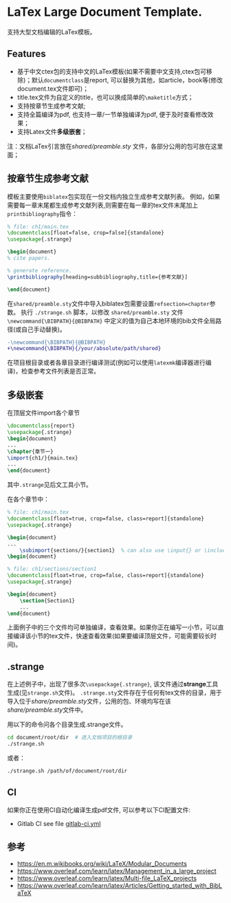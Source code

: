 # LaTex Large Document Template.
支持大型文档编辑的LaTex模板。
## Features
- 基于中文ctex包的支持中文的LaTex模板(如果不需要中文支持,ctex包可移除)；默认`documentclass`是report, 可以替换为其他，如article，book等(修改document.tex文件即可)；
- title.tex文件为自定义的title，也可以换成简单的`\maketitle`方式；
- 支持按章节生成参考文献;
- 支持全篇编译为pdf, 也支持一章/一节单独编译为pdf, 便于及时查看修改效果；
- 支持Latex文件**多级嵌套**；

注：文档LaTex引言放在*shared/preamble.sty* 文件，各部分公用的包可放在这里面；

## 按章节生成参考文献
模板主要使用`biblatex`包实现在一份文档内独立生成参考文献列表。
例如，如果需要每一章末尾都生成参考文献列表,则需要在每一章的tex文件末尾加上`printbibliography`指令：
```tex
% file: ch1/main.tex
\documentclass[float=false, crop=false]{standalone}
\usepackage{.strange}

\begin{document}
% cite papers.

% generate reference.
\printbibliography[heading=subbibliography,title={参考文献}]

\end{document}
```

在`shared/preamble.sty`文件中导入biblatex包需要设置`refsection=chapter`参数。
执行 `./strange.sh` 脚本，以修改 `shared/preamble.sty` 文件 `\newcommand{\BIBPATH}{@BIBPATH}` 中定义的值为自己本地环境的bib文件全局路径(或自己手动替换)。
```diff
-\newcommand{\BIBPATH}{@BIBPATH}
+\newcommand{\BIBPATH}{/your/absolute/path/shared}
```

在项目根目录或者各章目录进行编译测试(例如可以使用`latexmk`编译器进行编译)，检查参考文件列表是否正常。

## 多级嵌套
在顶层文件import各个章节
```tex
\documentclass{report}
\usepackage{.strange}
\begin{document}
...
\chapter{章节一}
\import{ch1/}{main.tex}
...
\end{document}
```
其中`.strange`见后文工具小节。

在各个章节中：
```tex
% file: ch1/main.tex
\documentclass[float=true, crop=false, class=report]{standalone}
\usepackage{.strange}

\begin{document}
...
    \subimport{sections/}{section1}  % can also use \input{} or \include{}
\begin{document}
```
```tex
% file: ch1/sections/section1
\documentclass[float=true, crop=false, class=report]{standalone}
\usepackage{.strange}

\begin{document}    
    \section{Section1}
    ...
\end{document}
```
上面例子中的三个文件均可单独编译，查看效果。如果你正在编写一小节，可以直接编译该小节的tex文件，快速查看效果(如果要编译顶层文件，可能需要较长时间)。

## .strange
在上述例子中，出现了很多次`\usepackage{.strange}`, 该文件通过**strange**工具生成(见`strange.sh`文件)。 `.strange.sty`文件存在于任何有tex文件的目录，用于导入位于*share/preamble.sty*文件，公用的包、环境均写在该*share/preamble.sty*文件中。

用以下的命令问各个目录生成.strange文件。
```bash
cd document/root/dir  # 进入文档项目的根目录
./strange.sh
```
或者：
```bash
./strange.sh /path/of/document/root/dir
```

## CI
如果你正在使用CI自动化编译生成pdf文件, 可以参考以下CI配置文件:
- Gitlab CI
see file [gitlab-ci.yml](ci/.gitlab-ci.yml)

## 参考
- https://en.m.wikibooks.org/wiki/LaTeX/Modular_Documents
- https://www.overleaf.com/learn/latex/Management_in_a_large_project
- https://www.overleaf.com/learn/latex/Multi-file_LaTeX_projects
- https://www.overleaf.com/learn/latex/Articles/Getting_started_with_BibLaTeX
